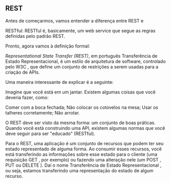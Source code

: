 ## REST

Antes de começarmos, vamos entender a diferença entre REST e 

RESTful: RESTful é, basicamente, um web service que segue as regras definidas pelo padrão REST.

Pronto, agora vamos à definição formal:

  *Representational State Transfer (REST)*, em português Transferência de Estado Representacional, é um estilo de arquitetura de software, controlado pelo W3C , que define um conjunto de restrições a serem usadas para a criação de APIs.

Uma maneira interessante de explicar é a seguinte:

Imagine que você está em um jantar. Existem algumas coisas que você deveria fazer, como:

  Comer com a boca fechada;
  Não colocar os cotovelos na mesa;
  Usar os talheres corretamente;
  Não arrotar.

O REST deve ser visto da mesma forma: um conjunto de boas práticas. Quando você está construindo uma API, existem algumas normas que você deve seguir para ser "educado" (RESTful).

Para o REST, uma aplicação é um conjunto de recursos que podem ter seu estado representado de alguma forma. Ao consumir esses recursos, você está transferindo as informações sobre esse estado para o cliente (uma requisição GET , por exemplo) ou fazendo uma alteração nele (um POST , PUT ou DELETE ). Daí o nome Transferência de Estado Representacional , ou seja, estamos transferindo uma representação do estado de algum recurso.